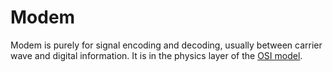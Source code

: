 # Modem

Modem is purely for signal encoding and decoding,
usually between carrier wave and digital information.
It is in the physics layer of the [OSI model](./osi.md).
